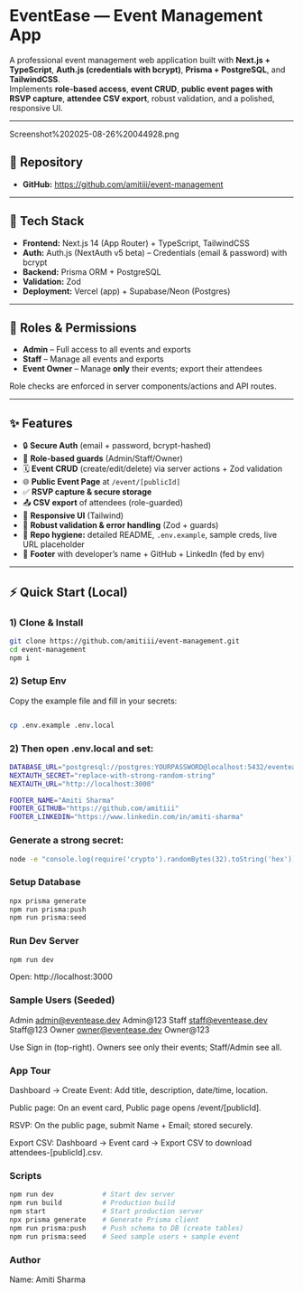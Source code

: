 # EventEase — Event Management App

A professional event management web application built with **Next.js + TypeScript**, **Auth.js (credentials with bcrypt)**, **Prisma + PostgreSQL**, and **TailwindCSS**.  
Implements **role-based access**, **event CRUD**, **public event pages with RSVP capture**, **attendee CSV export**, robust validation, and a polished, responsive UI.

---
Screenshot%202025-08-26%20044928.png

## 🔗 Repository

- **GitHub:** https://github.com/amitiii/event-management

---

## 🚀 Tech Stack

- **Frontend:** Next.js 14 (App Router) + TypeScript, TailwindCSS  
- **Auth:** Auth.js (NextAuth v5 beta) – Credentials (email & password) with bcrypt  
- **Backend:** Prisma ORM + PostgreSQL  
- **Validation:** Zod  
- **Deployment:** Vercel (app) + Supabase/Neon (Postgres)

---

## 👤 Roles & Permissions

- **Admin** – Full access to all events and exports  
- **Staff** – Manage all events and exports  
- **Event Owner** – Manage **only** their events; export their attendees

Role checks are enforced in server components/actions and API routes.

---

## ✨ Features

- 🔒 **Secure Auth** (email + password, bcrypt-hashed)  
- 🧰 **Role-based guards** (Admin/Staff/Owner)  
- 🗓️ **Event CRUD** (create/edit/delete) via server actions + Zod validation  
- 🌐 **Public Event Page** at `/event/[publicId]`  
- ✅ **RSVP capture & secure storage**  
- 📤 **CSV export** of attendees (role-guarded)  
- 📱 **Responsive UI** (Tailwind)  
- 🧪 **Robust validation & error handling** (Zod + guards)  
- 🧾 **Repo hygiene:** detailed README, `.env.example`, sample creds, live URL placeholder  
- 🦶 **Footer** with developer’s name + GitHub + LinkedIn (fed by env)

---

## ⚡ Quick Start (Local)

### 1) Clone & Install
```bash
git clone https://github.com/amitiii/event-management.git
cd event-management
npm i
```
### 2) Setup Env

Copy the example file and fill in your secrets:
```bash

cp .env.example .env.local
```
### 2) Then open .env.local and set:
```bash
DATABASE_URL="postgresql://postgres:YOURPASSWORD@localhost:5432/eventease?schema=public"
NEXTAUTH_SECRET="replace-with-strong-random-string"
NEXTAUTH_URL="http://localhost:3000"

FOOTER_NAME="Amiti Sharma"
FOOTER_GITHUB="https://github.com/amitiii"
FOOTER_LINKEDIN="https://www.linkedin.com/in/amiti-sharma"
```
### Generate a strong secret:
```bash
node -e "console.log(require('crypto').randomBytes(32).toString('hex'))"
```
### Setup Database
```bash
npx prisma generate
npm run prisma:push
npm run prisma:seed
```
### Run Dev Server
```bash
npm run dev
```
Open: http://localhost:3000

### Sample Users (Seeded)
Admin	admin@eventease.dev	Admin@123
Staff	staff@eventease.dev	Staff@123
Owner	owner@eventease.dev	Owner@123

Use Sign in (top-right). Owners see only their events; Staff/Admin see all.
### App Tour

Dashboard → Create Event: Add title, description, date/time, location.

Public page: On an event card, Public page opens /event/[publicId].

RSVP: On the public page, submit Name + Email; stored securely.

Export CSV: Dashboard → Event card → Export CSV to download attendees-[publicId].csv.

### Scripts
```bash
npm run dev            # Start dev server
npm run build          # Production build
npm start              # Start production server
npx prisma generate    # Generate Prisma client
npm run prisma:push    # Push schema to DB (create tables)
npm run prisma:seed    # Seed sample users + sample event
```
### Author

Name: Amiti Sharma





